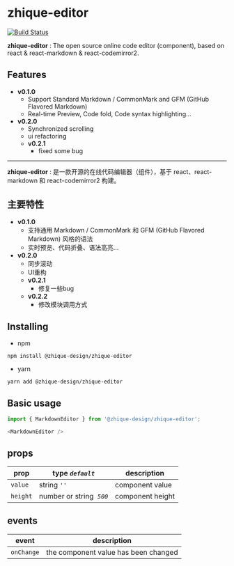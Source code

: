 zhique-editor
======================

[![Build Status](https://www.travis-ci.org/zhique-design/zhique-editor.svg?branch=master)](https://www.travis-ci.org/zhique-design/zhique-editor)

**zhique-editor** : The open source online code editor (component), based on react & react-markdown & react-codemirror2.

## Features

<ul>
  <li>
    <strong>v0.1.0</strong>
    <ul>
      <li>Support Standard Markdown / CommonMark and GFM (GitHub Flavored Markdown)</li>
      <li>Real-time Preview, Code fold, Code syntax highlighting...</li>
    </ul>
  </li>
  <li>
    <strong>v0.2.0</strong>
    <ul>
      <li>Synchronized scrolling</li>
      <li>ui refactoring</li>
      <li>
        <strong>v0.2.1</strong>
        <ul>
          <li>fixed some bug</li>
        </ul>
      </li>
    </ul>
  </li>
</ul>

--------

**zhique-editor** : 是一款开源的在线代码编辑器（组件），基于 react、react-markdown 和 react-codemirror2 构建。

## 主要特性

<ul>
  <li>
    <strong>v0.1.0</strong>
    <ul>
      <li>支持通用 Markdown / CommonMark 和 GFM (GitHub Flavored Markdown) 风格的语法</li>
      <li>实时预览、代码折叠、语法高亮...</li>
    </ul>
  </li>
  <li>
    <strong>v0.2.0</strong>
    <ul>
      <li>同步滚动</li>
      <li>UI重构</li>
      <li>
        <strong>v0.2.1</strong>
        <ul>
          <li>修复一些bug</li>
        </ul>
      </li>
      <li>
              <strong>v0.2.2</strong>
              <ul>
                <li>修改模块调用方式</li>
              </ul>
            </li>
    </ul>
  </li>
</ul>

## Installing

- npm

```
npm install @zhique-design/zhique-editor
```

- yarn

```
yarn add @zhique-design/zhique-editor
```

## Basic usage

```typescript jsx
import { MarkdownEditor } from '@zhique-design/zhique-editor';

<MarkdownEditor />
```

## props

| prop     | type&nbsp;*`default`*              | description      |
|----------|------------------------------------|------------------|
| `value`  | string&nbsp;*`''`*                 | component value  |
| `height` | number or string &nbsp;*`500`*     | component height |

## events

| event      | description                           |
|------------|---------------------------------------|
| `onChange` | the component value has been changed  |
